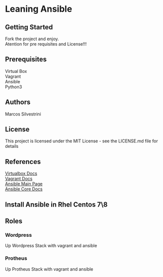 # Leaning Ansible

## Getting Started

Fork the project and enjoy.\
Atention for pre requisites and License!!!

## Prerequisites

Virtual Box\
Vagrant\
Ansible\
Python3

## Authors

Marcos Silvestrini

## License

This project is licensed under the MIT License - see the LICENSE.md file for details

## References

[Virtualbox Docs](https://www.virtualbox.org/wiki/Documentation)\
[Vagrant Docs](https://www.vagrantup.com/docs/index.html)\
[Ansible Main Page](https://docs.ansible.com/)\
[Ansible Core Docs](https://docs.ansible.com/ansible-core/devel/index.html)

## Install Ansible in Rhel Centos 7\8

## Roles

### Wordpress

Up Wordpress Stack with vagrant and ansible

### Protheus

Up Protheus Stack with vagrant and ansible
